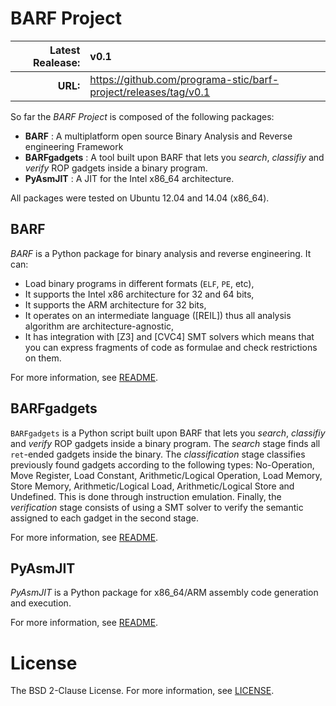 # BARF Project

| **Latest Realease:** | v0.1                                                            |
|---------------------:|:----------------------------------------------------------------|
|             **URL:** | https://github.com/programa-stic/barf-project/releases/tag/v0.1 |

So far the *BARF Project* is composed of the following packages:

* **BARF** : A multiplatform open source Binary Analysis and Reverse engineering Framework
* **BARFgadgets** : A tool built upon BARF that lets you *search*, *classifiy* and *verify* ROP gadgets inside a binary program.
* **PyAsmJIT** : A JIT for the Intel x86_64 architecture.

All packages were tested on Ubuntu 12.04 and 14.04 (x86_64).

## BARF

*BARF* is a Python package for binary analysis and reverse engineering. It can:

* Load binary programs in different formats (``ELF``, ``PE``, etc),
* It supports the Intel x86 architecture for 32 and 64 bits,
* It supports the ARM architecture for 32 bits,
* It operates on an intermediate language ([REIL]) thus all analysis algorithm are architecture-agnostic,
* It has integration with [Z3] and [CVC4] SMT solvers which means that you can express fragments of code as formulae and check restrictions on them.

For more information, see [README](./barf/README.md).

## BARFgadgets

``BARFgadgets`` is a Python script built upon BARF that lets you *search*,
*classifiy* and *verify* ROP gadgets inside a binary program. The *search*
stage finds all ``ret``-ended gadgets inside the binary. The *classification*
stage classifies previously found gadgets according to the following types:
No-Operation, Move Register, Load Constant, Arithmetic/Logical Operation, Load
Memory, Store Memory, Arithmetic/Logical Load, Arithmetic/Logical Store and
Undefined. This is done through instruction emulation. Finally, the
*verification* stage consists of using a SMT solver to verify the semantic
assigned to each gadget in the second stage.

For more information, see [README](./barf/tools/gadgets/README.md).

## PyAsmJIT

*PyAsmJIT* is a Python package for x86_64/ARM assembly code generation and
execution.

For more information, see [README](./pyasmjit/README.md).

# License

The BSD 2-Clause License. For more information, see [LICENSE](./LICENSE).
